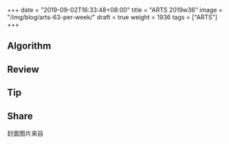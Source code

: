 +++
date = "2019-09-02T16:33:48+08:00"
title = "ARTS 2019w36"
image = "/img/blog/arts-63-per-week/"
draft = true
weight = 1936
tags = ["ARTS"]
+++


<!--more-->

## Algorithm

## Review


## Tip

## Share


封面图片来自 []() <a href="h"><i class="fa fa-dribbble" aria-hidden="true"></i> </a>